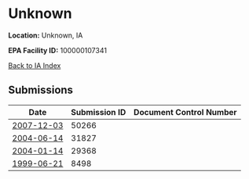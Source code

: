 # Unknown

**Location:** Unknown, IA

**EPA Facility ID:** 100000107341

[Back to IA Index](../../index.md)

## Submissions

| Date | Submission ID | Document Control Number |
|------|--------------|-------------------------|
| [2007-12-03](submissions/50266.md) | 50266 |  |
| [2004-06-14](submissions/31827.md) | 31827 |  |
| [2004-01-14](submissions/29368.md) | 29368 |  |
| [1999-06-21](submissions/8498.md) | 8498 |  |
